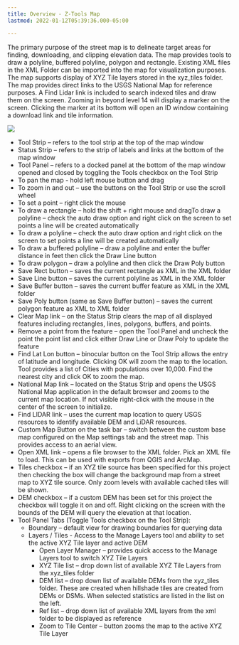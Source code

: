 ```yaml
---
title: Overview - Z-Tools Map
lastmod: 2022-01-12T05:39:36.000-05:00

---
```

The primary purpose of the street map is to delineate target areas for finding, downloading, and clipping elevation data. The map provides tools to draw a polyline, buffered polyline, polygon and rectangle. Existing XML files in the XML Folder can be imported into the map for visualization purposes. The map supports display of XYZ Tile layers stored in the xyz_tiles folder. The map provides direct links to the USGS National Map for reference purposes.  A Find Lidar link is included to search indexed tiles and draw them on the screen. Zooming in beyond level 14 will display a marker on the screen. Clicking the marker at its bottom will open an ID window containing a download link and tile information.      

![](/images/ztools_map.png)

* Tool Strip – refers to the tool strip at the top of the map window 
* Status Strip – refers to the strip of labels and links at the bottom of the map window 
* Tool Panel – refers to a docked panel at the bottom of the map window opened and closed by toggling the Tools checkbox on the Tool Strip 
* To pan the map - hold left mouse button and drag 
* To zoom in and out – use the buttons on the Tool Strip or use the scroll wheel 
* To set a point – right click the mouse 
* To draw a rectangle – hold the shift + right mouse and dragTo draw a polyline – check the auto draw option and right click on the screen to set points a line will be created automatically 
* To draw a polyline – check the auto draw option and right click on the screen to set points a line will be created automatically 
* To draw a buffered polyline – draw a polyline and enter the buffer distance in feet then click the Draw Line button 
* To draw polygon – draw a polyline and then click the Draw Poly button 
* Save Rect button – saves the current rectangle as XML in the XML folder 
* Save Line button – saves the current polyline as XML in the XML folder 
* Save Buffer button – saves the current buffer feature as XML in the XML folder 
* Save Poly button (same as Save Buffer button) – saves the current polygon feature as XML to XML folder 
* Clear Map link – on the Status Strip clears the map of all displayed features including rectangles, lines, polygons, buffers, and points. 
* Remove a point from the feature – open the Tool Panel and uncheck the point the point list and click either Draw Line or Draw Poly to update the feature 
* Find Lat Lon button – binocular button on the Tool Strip allows the entry of latitude and longitude. Clicking OK will zoom the map to the location. Tool provides a list of Cities with populations over 10,000. Find the nearest city and click OK to zoom the map. 
* National Map link – located on the Status Strip and opens the USGS National Map application in the default browser and zooms to the current map location. If not visible right-click with the mouse in the center of the screen to initialize. 
* Find LIDAR link – uses the current map location to query USGS resources to identify available DEM and LiDAR resources.  
* Custom Map Button on the task bar – switch between the custom base map configured on the Map settings tab and the street map. This provides access to an aerial view. 
* Open XML link – opens a file browser to the XML folder. Pick an XML file to load. This can be used with exports from QGIS and ArcMap. 
* Tiles checkbox – if an XYZ tile source has been specified for this project then checking the box will change the background map from a street map to XYZ tile source. Only zoom levels with available cached tiles will be shown.  
* DEM checkbox – if a custom DEM has been set for this project the checkbox will toggle it on and off. Right clicking on the screen with the bounds of the DEM will query the elevation at that location.  
* Tool Panel Tabs (Toggle Tools checkbox on the Tool Strip): 
  * Boundary – default view for drawing boundaries for querying data 
  * Layers / Tiles - Access to the Manage Layers tool and ability to set the active XYZ Tile layer and active DEM 
    * Open Layer Manager – provides quick access to the Manage Layers tool to switch XYZ Tile Layers 
    * XYZ Tile list – drop down list of available XYZ Tile Layers from the xyz_tiles folder 
    * DEM list – drop down list of available DEMs from the xyz_tiles folder. These are created when hillshade tiles are created from DEMs or DSMs. When selected statistics are listed in the list on the left. 
    * Ref list – drop down list of available XML layers from the xml folder to be displayed as reference 
    * Zoom to Tile Center – button zooms the map to the active XYZ Tile Layer